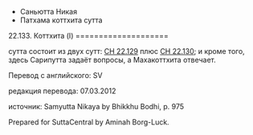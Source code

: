 









* Саньютта Никая
* Патхама коттхита сутта


22\.133\. Коттхита \(I\)
\=\=\=\=\=\=\=\=\=\=\=\=\=\=\=\=\=\=\=\=



сутта состоит из двух сутт: [СН 22\.129](/sn22\.129/ru/sv) плюс [СН 22\.130](/sn22\.130/ru/sv); и кроме того, здесь Сарипутта задаёт вопросы, а Махакоттхита отвечает\.



Перевод с английского: SV


редакция перевода: 07\.03\.2012


источник: Samyutta Nikaya by Bhikkhu Bodhi, p\. 975


Prepared for SuttaCentral by Aminah Borg\-Luck\.






